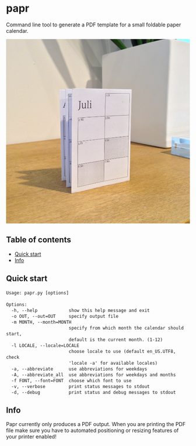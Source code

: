 # papr
Command line tool to generate a PDF template for a small foldable paper calendar.

![ScreenShot](demo.jpg)

## Table of contents

 - [Quick start](#quick-start)
 - [Info](#info)

## Quick start
	Usage: papr.py [options]

	Options:
	  -h, --help            show this help message and exit
	  -o OUT, --out=OUT     specify output file
	  -m MONTH, --month=MONTH
	                        specify from which month the calendar should start,
	                        default is the current month. (1-12)
	  -l LOCALE, --locale=LOCALE
	                        choose locale to use (default en_US.UTF8, check
	                        'locale -a' for available locales)
	  -a, --abbreviate      use abbreviations for weekdays
	  -A, --abbreviate_all  use abbreviations for weekdays and months
	  -f FONT, --font=FONT  choose which font to use
	  -v, --verbose         print status messages to stdout
	  -d, --debug           print status and debug messages to stdout

## Info
Papr currently only produces a PDF output. When you are printing the PDF file make sure you have to automated positioning or resizing features of your printer enabled!
